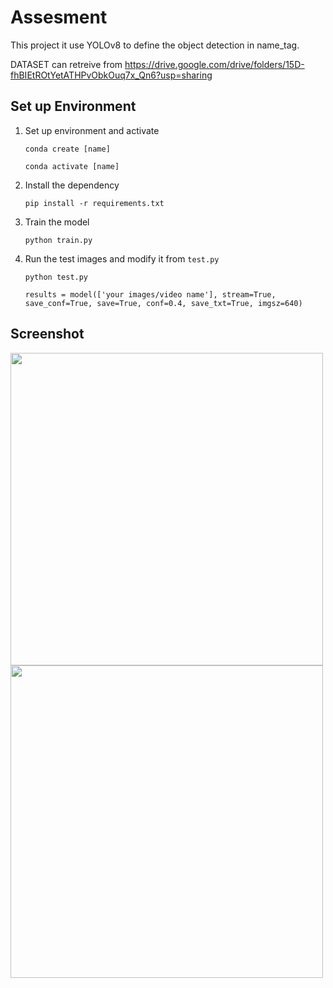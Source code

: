 # Assesment
This project it use YOLOv8 to define the object detection in name_tag. 

DATASET can retreive from https://drive.google.com/drive/folders/15D-fhBIEtROtYetATHPvObkOuq7x_Qn6?usp=sharing
## Set up Environment
1. Set up environment and activate

    ```conda create [name] ```

    ```conda activate [name]```

2. Install the dependency

    ```pip install -r requirements.txt```

3. Train the model
   
   ```python train.py```

5. Run the test images and modify it from ```test.py```

    ```python test.py```

    ```results = model(['your images/video name'], stream=True, save_conf=True, save=True, conf=0.4, save_txt=True, imgsz=640) ```


## Screenshot
<img src="display_images/t4.png" width="500"/>

<img src="display_images/t6.png" width="500"/>


